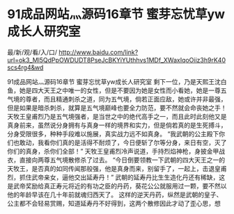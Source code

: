 # 91成品网站灬源码16章节 蜜芽忘忧草yw成长人研究室

最/新/观/看/入/口/ http://www.baidu.com/link?url=ok3_Ml5QdPpOWDUDT8PseJcBKYiYUthhvs1MDf_XWaxIqoOiiz3h9rK40scs4rg4&wd

91成品网站灬源码16章节 蜜芽忘忧草yw成长人研究室
 剩下一位，乃是天熙王沈白鱼，她是四大天王之中唯一的女性，但是不要因为她是女性而小看她，她是一尊五气境的尊者，而且精通刺杀之道，同为五气境，倘若正面应敌，她或许并非最强，但是如果是暗杀刺杀，就算是五气境巅峰也要全力防范，要不然就会命丧她之手！
    天牧王皇甫烈乃是五气境强者，是当世之中的绝代高手之一，而且此时此刻他又是真身前来，虽然说分身拥有与真身一样的境界和实力，但是倘若真的是生死搏斗，分身受限很多，种种手段难以施展，真实战力远不如真身。
    “我武朝的公主殿下你们也敢动，我看你们真的是活得不耐烦了，今日便斩了尔等分身，来日有空，灭了你们的真身，杀你们全部！”
    天牧王皇甫烈冷声说道，手持烈焰神枪，身披金甲战衣，直接向两尊五气境散修杀了过去。
    “今日倒要领教一下武朝的四大天王之一的天牧王，是否真的如同传闻那般强，他是真身而来，别留手了，一起上，击退皇甫烈，抓住武帝亲女，逼他交出延寿丹！”
    武朝的延寿丹比生生造化丹还有稀缺，这是武帝奖励给真正寿元将近的有功之臣的丹药，葵花公公就服用过一颗，要不然以他的年龄早该在几十年前就魂归西天了。
    这样的逆天丹药，纵然是武朝的皇子、公主都不会轻易赏赐，知道延寿丹不好得到，这两个散修因此才动了歪心思，想
